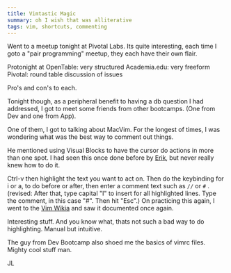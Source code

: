 ```yaml
---
title: Vimtastic Magic
summary: oh I wish that was alliterative
tags: vim, shortcuts, commenting
--- 
```


Went to a meetup tonight at Pivotal Labs. Its quite interesting, each
time I goto a "pair programming" meetup, they each have their own flair.

Protonight at OpenTable: very structured
Academia.edu: very freeform
Pivotal: round table discussion of issues

Pro's and con's to each.  

Tonight though, as a peripheral benefit to having a db question I had
addressed, I got to meet some friends from other bootcamps. (One from
Dev and one from App).

One of them, I got to talking about MacVim.  For the longest of times, I
was wondering what was the best way to comment out things.  

He mentioned using Visual Blocks to have the cursor do actions in more
than one spot.  I had seen this once done before by
[Erik](http://www.github.com/sferik), but never really knew how to do
it.

Ctrl-v then highlight the text you want to act on.  Then do the
keybinding for i or a, to do before or after, then enter a comment text
such as `//` or `#` . (revised: After that, type capital "I" to insert
for all highlighted lines. Type the comment, in this case "#<Space>".
Then hit "Esc".)  On practicing this again, I went to the [Vim Wikia](http://vim.wikia.com/wiki/Commenting_out_a_range_of_lines) and
saw it documented once again.

Interesting stuff.  And you know what, thats not such a bad way to do
highlighting.  Manual but intuitive.  

The guy from Dev Bootcamp also shoed me the basics of vimrc files.
Mighty cool stuff man.


JL
